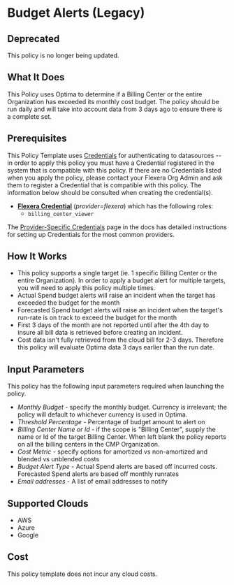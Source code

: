 # Budget Alerts (Legacy)

## Deprecated

This policy is no longer being updated.

## What It Does

This Policy uses Optima to determine if a Billing Center or the entire Organization has exceeded its monthly cost budget. The policy should be run daily and will take into account data from 3 days ago to ensure there is a complete set.

## Prerequisites

This Policy Template uses [Credentials](https://docs.flexera.com/flexera/EN/Automation/ManagingCredentialsExternal.htm) for authenticating to datasources -- in order to apply this policy you must have a Credential registered in the system that is compatible with this policy. If there are no Credentials listed when you apply the policy, please contact your Flexera Org Admin and ask them to register a Credential that is compatible with this policy. The information below should be consulted when creating the credential(s).

- [**Flexera Credential**](https://docs.flexera.com/flexera/EN/Automation/ProviderCredentials.htm) (_provider=flexera_) which has the following roles:
  - `billing_center_viewer`

The [Provider-Specific Credentials](https://docs.flexera.com/flexera/EN/Automation/ProviderCredentials.htm) page in the docs has detailed instructions for setting up Credentials for the most common providers.

## How It Works

- This policy supports a single target (ie. 1 specific Billing Center or the entire Organization). In order to apply a budget alert for multiple targets, you will need to apply this policy multiple times.
- Actual Spend budget alerts will raise an incident when the target has exceeded the budget for the month
- Forecasted Spend budget alerts will raise an incident when the target's run-rate is on track to exceed the budget for the month
- First 3 days of the month are not reported until after the 4th day to insure all bill data is retrieved before creating an incident.
- Cost data isn't fully retrieved from the cloud bill for 2-3 days. Therefore this policy will evaluate Optima data 3 days earlier than the run date.

## Input Parameters

This policy has the following input parameters required when launching the policy.

- _Monthly Budget_ - specify the monthly budget. Currency is irrelevant; the policy will default to whichever currency is used in Optima.
- _Threshold Percentage_ - Percentage of budget amount to alert on
- _Billing Center Name or Id_ - if the scope is "Billing Center", supply the name or Id of the target Billing Center. When left blank the policy reports on all the billing centers in the CMP Organization.
- _Cost Metric_ - specify options for amortized vs non-amortized and blended vs unblended costs
- _Budget Alert Type_ - Actual Spend alerts are based off incurred costs. Forecasted Spend alerts are based off monthly runrates
- _Email addresses_ - A list of email addresses to notify

## Supported Clouds

- AWS
- Azure
- Google

## Cost

This policy template does not incur any cloud costs.

